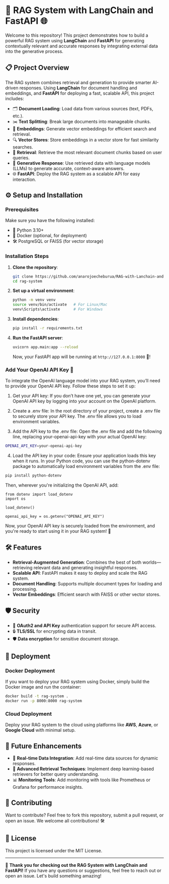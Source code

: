 

# 🚀 RAG System with LangChain and FastAPI 🌐

Welcome to this repository! This project demonstrates how to build a powerful RAG system using **LangChain** and **FastAPI** for generating contextually relevant and accurate responses by integrating external data into the generative process.

## 📋 Project Overview

The RAG system combines retrieval and generation to provide smarter AI-driven responses. Using **LangChain** for document handling and embeddings, and **FastAPI** for deploying a fast, scalable API, this project includes:

- 🗂️ **Document Loading**: Load data from various sources (text, PDFs, etc.).
- ✂️ **Text Splitting**: Break large documents into manageable chunks.
- 🧠 **Embeddings**: Generate vector embeddings for efficient search and retrieval.
- 🔍 **Vector Stores**: Store embeddings in a vector store for fast similarity searches.
- 🔧 **Retrieval**: Retrieve the most relevant document chunks based on user queries.
- 💬 **Generative Response**: Use retrieved data with language models (LLMs) to generate accurate, context-aware answers.
- 🌐 **FastAPI**: Deploy the RAG system as a scalable API for easy interaction.

## ⚙️ Setup and Installation

### Prerequisites

Make sure you have the following installed:
- 🐍 Python 3.10+
- 🐳 Docker (optional, for deployment)
- 🛠️ PostgreSQL or FAISS (for vector storage)

### Installation Steps

1. **Clone the repository**:
   ```bash
   git clone https://github.com/anarojoecheburua/RAG-with-Lanchain-and-FastAPI.git
   cd rag-system
   ```

2. **Set up a virtual environment**:
   ```bash
   python -m venv venv
   source venv/bin/activate   # For Linux/Mac
   venv\Scripts\activate      # For Windows
   ```

3. **Install dependencies**:
   ```bash
   pip install -r requirements.txt
   ```

4. **Run the FastAPI server**:
   ```bash
   uvicorn app.main:app --reload
   ```

   Now, your FastAPI app will be running at `http://127.0.0.1:8000` 🎉!

### Add Your OpenAI API Key 🔑

To integrate the OpenAI language model into your RAG system, you’ll need to provide your OpenAI API key. Follow these steps to set it up:

1. Get your API key: If you don’t have one yet, you can generate your OpenAI API key by logging into your account on the OpenAI platform.

2. Create a .env file: In the root directory of your project, create a .env file to securely store your API key. The .env file allows you to load environment variables.

3. Add the API key to the .env file: Open the .env file and add the following line, replacing your-openai-api-key with your actual OpenAI key:

```bash
OPENAI_API_KEY=your-openai-api-key
```

4. Load the API key in your code: Ensure your application loads this key when it runs. In your Python code, you can use the python-dotenv package to automatically load environment variables from the .env file:

```bash
pip install python-dotenv
```

Then, wherever you're initializing the OpenAI API, add:

```
from dotenv import load_dotenv
import os

load_dotenv()

openai_api_key = os.getenv("OPENAI_API_KEY")
```
Now, your OpenAI API key is securely loaded from the environment, and you're ready to start using it in your RAG system! 🎉

## 🛠️ Features

- **Retrieval-Augmented Generation**: Combines the best of both worlds—retrieving relevant data and generating insightful responses.
- **Scalable API**: FastAPI makes it easy to deploy and scale the RAG system.
- **Document Handling**: Supports multiple document types for loading and processing.
- **Vector Embeddings**: Efficient search with FAISS or other vector stores.

## 🛡️ Security

- 🔐 **OAuth2 and API Key** authentication support for secure API access.
- 🔒 **TLS/SSL** for encrypting data in transit.
- 🛡️ **Data encryption** for sensitive document storage.

## 🚀 Deployment

### Docker Deployment
If you want to deploy your RAG system using Docker, simply build the Docker image and run the container:

```bash
docker build -t rag-system .
docker run -p 8000:8000 rag-system
```

### Cloud Deployment
Deploy your RAG system to the cloud using platforms like **AWS**, **Azure**, or **Google Cloud** with minimal setup.

## 🧠 Future Enhancements

- 🔄 **Real-time Data Integration**: Add real-time data sources for dynamic responses.
- 🤖 **Advanced Retrieval Techniques**: Implement deep learning-based retrievers for better query understanding.
- 📊 **Monitoring Tools**: Add monitoring with tools like Prometheus or Grafana for performance insights.

## 🤝 Contributing

Want to contribute? Feel free to fork this repository, submit a pull request, or open an issue. We welcome all contributions! 🛠️

## 📄 License

This project is licensed under the MIT License.

---

🎉 **Thank you for checking out the RAG System with LangChain and FastAPI!** If you have any questions or suggestions, feel free to reach out or open an issue. Let's build something amazing!
